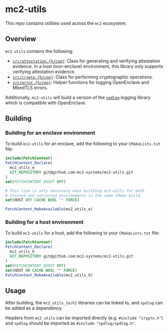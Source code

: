 # mc2-utils

This repo contains utilities used across the `mc2` ecosystem. 

## Overview

`mc2-utils` contains the following:
* [`src/attestation.{h/cpp}`](src/): Class for generating and verifying attestation evidence. In a host (non-enclave) environment, this library only supports verifying attestation evidence.
* [`src/crypto.{h/cpp}`](src/): Class for performing cryptographic operations.
* [`src/error.{h/cpp}`](src/): Helper functions for logging OpenEnclave and MbedTLS errors.

Additionally, `mc2-utils` will build a version of the [`spdlog`](https://github.com/gabime/spdlog) logging library which is compatible with OpenEnclave.

## Building

### Building for an enclave environment

To build `mc2-utils` for an enclave, add the following to your `CMakeLists.txt` file:

```CMake
include(FetchContent)
FetchContent_Declare(
  mc2_utils_e
  GIT_REPOSITORY git@github.com:mc2-systems/mc2-utils.git
)
set(FETCHCONTENT_QUIET OFF)

# This line is only necessary when building mc2-utils for both
# trusted and untrusted environments in the same CMake build.
set(HOST OFF CACHE BOOL "" FORCE)

FetchContent_MakeAvailable(mc2_utils_e)
```

### Building for a host environment

To build `mc2-utils` for a host, add the following to your `CMakeLists.txt` file:

```CMake
include(FetchContent)
FetchContent_Declare(
  mc2_utils_h
  GIT_REPOSITORY git@github.com:mc2-systems/mc2-utils.git
)
set(FETCHCONTENT_QUIET OFF)
set(HOST ON CACHE BOOL "" FORCE)
FetchContent_MakeAvailable(mc2_utils_h)
```

## Usage

After building, the `mc2_utils_{e/h}` libraries can be linked to, and `spdlog` can be added as a dependency.

Headers from `mc2_utils` can be imported directly (e.g. `#include "crypto.h"`) and `spdlog` should be imported as `#include "spdlog/spdlog.h"`.

